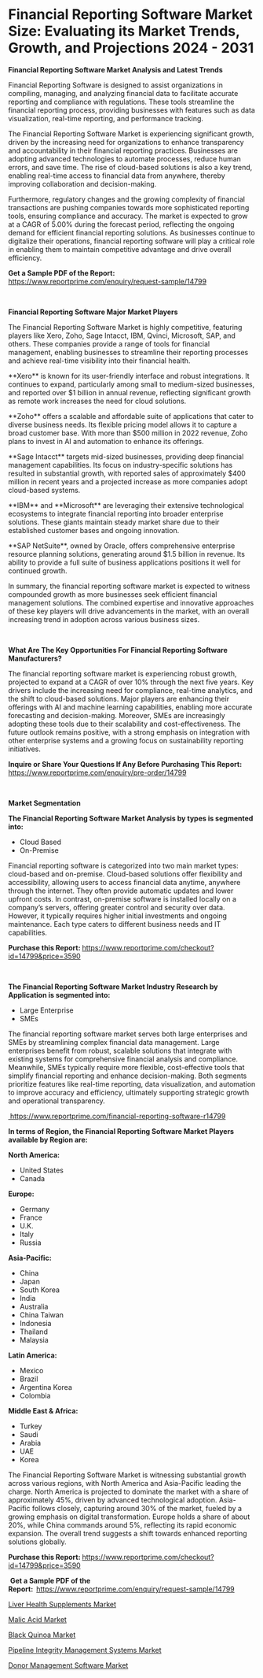 <p><h1>Financial Reporting Software Market Size: Evaluating its Market Trends, Growth, and Projections 2024 - 2031</h1></p><p><strong>Financial Reporting Software Market Analysis and Latest Trends</strong></p>
<p><p>Financial Reporting Software is designed to assist organizations in compiling, managing, and analyzing financial data to facilitate accurate reporting and compliance with regulations. These tools streamline the financial reporting process, providing businesses with features such as data visualization, real-time reporting, and performance tracking.</p><p>The Financial Reporting Software Market is experiencing significant growth, driven by the increasing need for organizations to enhance transparency and accountability in their financial reporting practices. Businesses are adopting advanced technologies to automate processes, reduce human errors, and save time. The rise of cloud-based solutions is also a key trend, enabling real-time access to financial data from anywhere, thereby improving collaboration and decision-making.</p><p>Furthermore, regulatory changes and the growing complexity of financial transactions are pushing companies towards more sophisticated reporting tools, ensuring compliance and accuracy. The market is expected to grow at a CAGR of 5.00% during the forecast period, reflecting the ongoing demand for efficient financial reporting solutions. As businesses continue to digitalize their operations, financial reporting software will play a critical role in enabling them to maintain competitive advantage and drive overall efficiency.</p></p>
<p><strong>Get a Sample PDF of the Report:&nbsp;</strong> <a href="https://www.reportprime.com/enquiry/request-sample/14799">https://www.reportprime.com/enquiry/request-sample/14799</a></p>
<p>&nbsp;</p>
<p><strong>Financial Reporting Software Major Market Players</strong></p>
<p><p>The Financial Reporting Software Market is highly competitive, featuring players like Xero, Zoho, Sage Intacct, IBM, Qvinci, Microsoft, SAP, and others. These companies provide a range of tools for financial management, enabling businesses to streamline their reporting processes and achieve real-time visibility into their financial health.</p><p>**Xero** is known for its user-friendly interface and robust integrations. It continues to expand, particularly among small to medium-sized businesses, and reported over $1 billion in annual revenue, reflecting significant growth as remote work increases the need for cloud solutions.</p><p>**Zoho** offers a scalable and affordable suite of applications that cater to diverse business needs. Its flexible pricing model allows it to capture a broad customer base. With more than $500 million in 2022 revenue, Zoho plans to invest in AI and automation to enhance its offerings.</p><p>**Sage Intacct** targets mid-sized businesses, providing deep financial management capabilities. Its focus on industry-specific solutions has resulted in substantial growth, with reported sales of approximately $400 million in recent years and a projected increase as more companies adopt cloud-based systems.</p><p>**IBM** and **Microsoft** are leveraging their extensive technological ecosystems to integrate financial reporting into broader enterprise solutions. These giants maintain steady market share due to their established customer bases and ongoing innovation.</p><p>**SAP NetSuite**, owned by Oracle, offers comprehensive enterprise resource planning solutions, generating around $1.5 billion in revenue. Its ability to provide a full suite of business applications positions it well for continued growth.</p><p>In summary, the financial reporting software market is expected to witness compounded growth as more businesses seek efficient financial management solutions. The combined expertise and innovative approaches of these key players will drive advancements in the market, with an overall increasing trend in adoption across various business sizes.</p></p>
<p>&nbsp;</p>
<p><strong>What Are The Key Opportunities For Financial Reporting Software Manufacturers?</strong></p>
<p><p>The financial reporting software market is experiencing robust growth, projected to expand at a CAGR of over 10% through the next five years. Key drivers include the increasing need for compliance, real-time analytics, and the shift to cloud-based solutions. Major players are enhancing their offerings with AI and machine learning capabilities, enabling more accurate forecasting and decision-making. Moreover, SMEs are increasingly adopting these tools due to their scalability and cost-effectiveness. The future outlook remains positive, with a strong emphasis on integration with other enterprise systems and a growing focus on sustainability reporting initiatives.</p></p>
<p><strong>Inquire or Share Your Questions If Any Before Purchasing This Report:</strong> <a href="https://www.reportprime.com/enquiry/pre-order/14799">https://www.reportprime.com/enquiry/pre-order/14799</a></p>
<p>&nbsp;</p>
<p><strong>Market Segmentation</strong></p>
<p><strong>The Financial Reporting Software Market Analysis by types is segmented into:</strong></p>
<p><ul><li>Cloud Based</li><li>On-Premise</li></ul></p>
<p><p>Financial reporting software is categorized into two main market types: cloud-based and on-premise. Cloud-based solutions offer flexibility and accessibility, allowing users to access financial data anytime, anywhere through the internet. They often provide automatic updates and lower upfront costs. In contrast, on-premise software is installed locally on a company’s servers, offering greater control and security over data. However, it typically requires higher initial investments and ongoing maintenance. Each type caters to different business needs and IT capabilities.</p></p>
<p><strong>Purchase this Report:&nbsp;</strong><a href="https://www.reportprime.com/checkout?id=14799&price=3590">https://www.reportprime.com/checkout?id=14799&price=3590</a></p>
<p>&nbsp;</p>
<p><strong>The Financial Reporting Software Market Industry Research by Application is segmented into:</strong></p>
<p><ul><li>Large Enterprise</li><li>SMEs</li></ul></p>
<p><p>The financial reporting software market serves both large enterprises and SMEs by streamlining complex financial data management. Large enterprises benefit from robust, scalable solutions that integrate with existing systems for comprehensive financial analysis and compliance. Meanwhile, SMEs typically require more flexible, cost-effective tools that simplify financial reporting and enhance decision-making. Both segments prioritize features like real-time reporting, data visualization, and automation to improve accuracy and efficiency, ultimately supporting strategic growth and operational transparency.</p></p>
<p><a href="https://www.reportprime.com/financial-reporting-software-r14799">&nbsp;https://www.reportprime.com/financial-reporting-software-r14799</a></p>
<p><strong>In terms of Region, the Financial Reporting Software Market Players available by Region are:</strong></p>
<p>
    <p> <strong> North America: </strong>
        <ul>
            <li>United States</li>
            <li>Canada</li>
        </ul>
        </p> 
    <p> <strong> Europe: </strong>
        <ul>
            <li>Germany</li>
            <li>France</li>
            <li>U.K.</li>
            <li>Italy</li>
            <li>Russia</li>
        </ul>
        </p> 
    <p> <strong> Asia-Pacific: </strong>
        <ul>
            <li>China</li>
            <li>Japan</li>
            <li>South Korea</li>
            <li>India</li>
            <li>Australia</li>
            <li>China Taiwan</li>
            <li>Indonesia</li>
            <li>Thailand</li>
            <li>Malaysia</li>
        </ul>
        </p> 
    <p> <strong> Latin America: </strong>
        <ul>
            <li>Mexico</li>
            <li>Brazil</li>
            <li>Argentina Korea</li>
            <li>Colombia</li>
        </ul>
        </p> 
    <p> <strong> Middle East & Africa: </strong>
        <ul>
            <li>Turkey</li>
            <li>Saudi</li>
            <li>Arabia</li>
            <li>UAE</li>
            <li>Korea</li>
        </ul>
    </p>
    </p>
<p><p>The Financial Reporting Software Market is witnessing substantial growth across various regions, with North America and Asia-Pacific leading the charge. North America is projected to dominate the market with a share of approximately 45%, driven by advanced technological adoption. Asia-Pacific follows closely, capturing around 30% of the market, fueled by a growing emphasis on digital transformation. Europe holds a share of about 20%, while China commands around 5%, reflecting its rapid economic expansion. The overall trend suggests a shift towards enhanced reporting solutions globally.</p></p>
<p><strong>Purchase this Report: </strong><a href="https://www.reportprime.com/checkout?id=14799&price=3590">https://www.reportprime.com/checkout?id=14799&price=3590</a></p>
<p>&nbsp;<strong>Get a Sample PDF of the Report:&nbsp;&nbsp;</strong><a href="https://www.reportprime.com/enquiry/request-sample/14799">https://www.reportprime.com/enquiry/request-sample/14799</a></p>
<p><strong></strong></p>
<p><p><a href="https://www.linkedin.com/pulse/liver-health-supplements-market-size-growth-industry-analysis-ifvzc?trackingId=%2F50ousVETc6ATRYbtSGtpg%3D%3D">Liver Health Supplements Market</a></p><p><a href="https://medium.com/@anggimontokjleb_6541/malic-acid-market-size-share-analysis-growth-trends-forecasts-2024-2031-ceb52cd67718">Malic Acid Market</a></p><p><a href="https://issuu.com/reportprime-2/docs/black-quinoa-market-size-2030.pptx_ba67270110bba1">Black Quinoa Market</a></p><p><a href="https://www.linkedin.com/pulse/global-pipeline-integrity-management-systems-industry-analysis-g9tpc?trackingId=pOS8zzZ5SuyRY1%2BToXmYzg%3D%3D">Pipeline Integrity Management Systems Market</a></p><p><a href="https://github.com/HobertDavis43/Market-Research-Report-List-1/blob/main/donor-management-software-market.md">Donor Management Software Market</a></p></p>